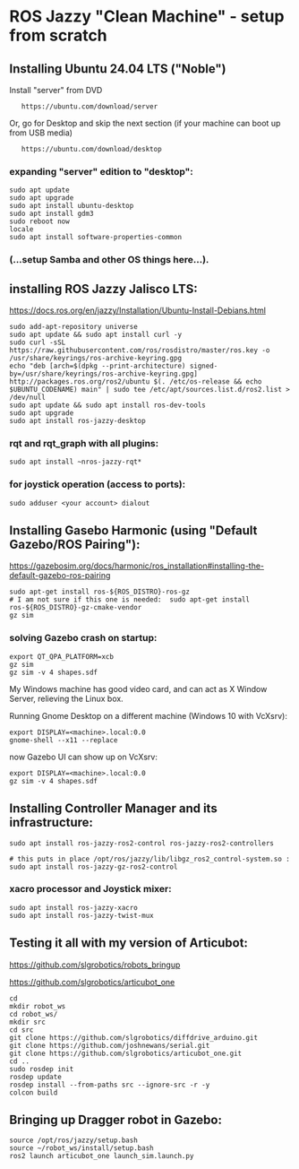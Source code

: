 # ROS Jazzy "Clean Machine" - setup from scratch

## Installing Ubuntu 24.04 LTS ("Noble")

Install "server" from DVD

       https://ubuntu.com/download/server

Or, go for Desktop and skip the next section (if your machine can boot up from USB media)

       https://ubuntu.com/download/desktop

### expanding "server" edition to "desktop":
```
sudo apt update
sudo apt upgrade
sudo apt install ubuntu-desktop
sudo apt install gdm3
sudo reboot now
locale
sudo apt install software-properties-common
```

### (...setup Samba and other OS things here...).

## installing ROS Jazzy Jalisco LTS:

https://docs.ros.org/en/jazzy/Installation/Ubuntu-Install-Debians.html
```
sudo add-apt-repository universe
sudo apt update && sudo apt install curl -y
sudo curl -sSL https://raw.githubusercontent.com/ros/rosdistro/master/ros.key -o /usr/share/keyrings/ros-archive-keyring.gpg
echo "deb [arch=$(dpkg --print-architecture) signed-by=/usr/share/keyrings/ros-archive-keyring.gpg] http://packages.ros.org/ros2/ubuntu $(. /etc/os-release && echo $UBUNTU_CODENAME) main" | sudo tee /etc/apt/sources.list.d/ros2.list > /dev/null
sudo apt update && sudo apt install ros-dev-tools
sudo apt upgrade
sudo apt install ros-jazzy-desktop
```

### rqt and rqt_graph with all plugins:
```
sudo apt install ~nros-jazzy-rqt*
```

### for joystick operation (access to ports):
```
sudo adduser <your account> dialout
```

## Installing Gasebo Harmonic (using "Default Gazebo/ROS Pairing"):

https://gazebosim.org/docs/harmonic/ros_installation#installing-the-default-gazebo-ros-pairing
```
sudo apt-get install ros-${ROS_DISTRO}-ros-gz
# I am not sure if this one is needed:  sudo apt-get install ros-${ROS_DISTRO}-gz-cmake-vendor
gz sim
```

### solving Gazebo crash on startup:
```
export QT_QPA_PLATFORM=xcb
gz sim
gz sim -v 4 shapes.sdf
```
My Windows machine has good video card, and can act as X Window Server, relieving the Linux box.

Running Gnome Desktop on a different machine (Windows 10 with VcXsrv):
```
export DISPLAY=<machine>.local:0.0
gnome-shell --x11 --replace
```
now Gazebo UI can show up on VcXsrv:
```
export DISPLAY=<machine>.local:0.0
gz sim -v 4 shapes.sdf
```

## Installing Controller Manager and its infrastructure:
```
sudo apt install ros-jazzy-ros2-control ros-jazzy-ros2-controllers

# this puts in place /opt/ros/jazzy/lib/libgz_ros2_control-system.so :
sudo apt install ros-jazzy-gz-ros2-control
```

### xacro processor and Joystick mixer:
```
sudo apt install ros-jazzy-xacro
sudo apt install ros-jazzy-twist-mux
```

## Testing it all with my version of Articubot:

https://github.com/slgrobotics/robots_bringup

https://github.com/slgrobotics/articubot_one
```
cd
mkdir robot_ws
cd robot_ws/
mkdir src
cd src
git clone https://github.com/slgrobotics/diffdrive_arduino.git
git clone https://github.com/joshnewans/serial.git
git clone https://github.com/slgrobotics/articubot_one.git
cd ..
sudo rosdep init
rosdep update
rosdep install --from-paths src --ignore-src -r -y
colcon build
```

## Bringing up Dragger robot in Gazebo:

```
source /opt/ros/jazzy/setup.bash
source ~/robot_ws/install/setup.bash
ros2 launch articubot_one launch_sim.launch.py
```

